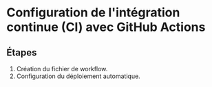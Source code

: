 ﻿# Configuration de l'intégration continue (CI) avec GitHub Actions

## Étapes
1. Création du fichier de workflow.
2. Configuration du déploiement automatique.
